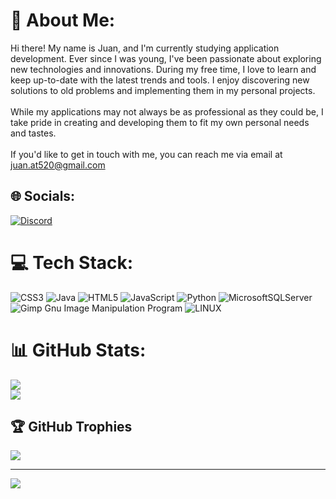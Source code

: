 # 💫 About Me:
Hi there! My name is Juan, and I'm currently studying application development. Ever since I was young, I've been passionate about exploring new technologies and innovations. During my free time, I love to learn and keep up-to-date with the latest trends and tools. I enjoy discovering new solutions to old problems and implementing them in my personal projects.<br><br>While my applications may not always be as professional as they could be, I take pride in creating and developing them to fit my own personal needs and tastes.<br><br>If you'd like to get in touch with me, you can reach me via email at juan.at520@gmail.com


## 🌐 Socials:
[![Discord](https://img.shields.io/badge/Discord-%237289DA.svg?logo=discord&logoColor=white)](https://discord.gg/JuanAT520#8156) 

# 💻 Tech Stack:
![CSS3](https://img.shields.io/badge/css3-%231572B6.svg?style=for-the-badge&logo=css3&logoColor=white) ![Java](https://img.shields.io/badge/java-%23ED8B00.svg?style=for-the-badge&logo=java&logoColor=white) ![HTML5](https://img.shields.io/badge/html5-%23E34F26.svg?style=for-the-badge&logo=html5&logoColor=white) ![JavaScript](https://img.shields.io/badge/javascript-%23323330.svg?style=for-the-badge&logo=javascript&logoColor=%23F7DF1E) ![Python](https://img.shields.io/badge/python-3670A0?style=for-the-badge&logo=python&logoColor=ffdd54) ![MicrosoftSQLServer](https://img.shields.io/badge/Microsoft%20SQL%20Sever-CC2927?style=for-the-badge&logo=microsoft%20sql%20server&logoColor=white) ![Gimp Gnu Image Manipulation Program](https://img.shields.io/badge/Gimp-657D8B?style=for-the-badge&logo=gimp&logoColor=FFFFFF) ![LINUX](https://img.shields.io/badge/Linux-FCC624?style=for-the-badge&logo=linux&logoColor=black)
# 📊 GitHub Stats:
![](https://github-readme-stats.vercel.app/api?username=juanAT520&theme=city_light&hide_border=false&include_all_commits=false&count_private=false)<br/>
![](https://github-readme-streak-stats.herokuapp.com/?user=juanAT520&theme=city_light&hide_border=false)<br/>

## 🏆 GitHub Trophies
![](https://github-profile-trophy.vercel.app/?username=juanAT520&theme=algolia&no-frame=false&no-bg=true&margin-w=4)

---
[![](https://visitcount.itsvg.in/api?id=juanAT520&icon=6&color=12)](https://visitcount.itsvg.in)
